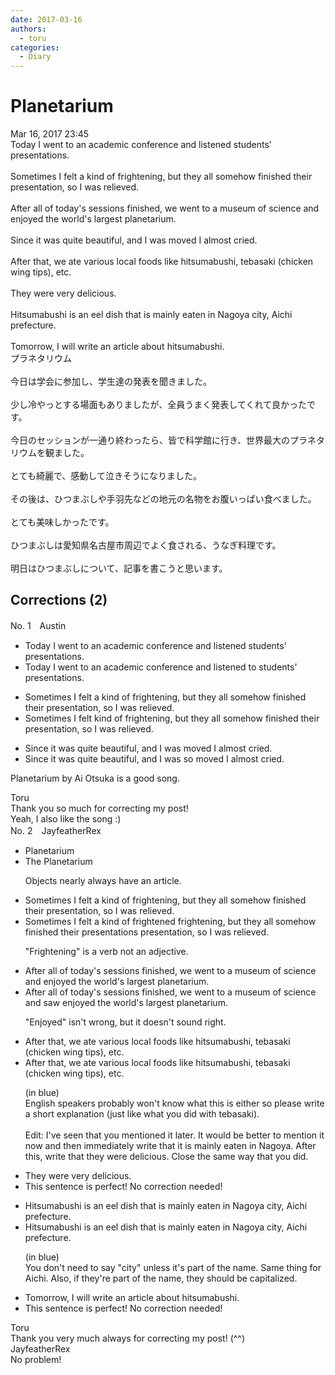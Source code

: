 ```yaml
---
date: 2017-03-16
authors:
  - toru
categories:
  - Diary
---
```


<h1 id="subject_show">Planetarium</h1>
<div class="date">Mar 16, 2017 23:45</div>
<div id="post"><div id="body_show_ori">
Today I went to an academic conference and listened students' presentations.<br/><br/>Sometimes I felt a kind of frightening, but they all somehow finished their presentation, so I was relieved.<br/><br/>After all of today's sessions finished, we went to a museum of science and enjoyed the world's largest planetarium.<br/><br/>Since it was quite beautiful, and I was moved I almost cried.<br/><br/>After that, we ate various local foods like hitsumabushi, tebasaki (chicken wing tips), etc.<br/><br/>They were very delicious.<br/><br/>Hitsumabushi is an eel dish that is mainly eaten in Nagoya city, Aichi prefecture.<br/><br/>Tomorrow, I will write an article about hitsumabushi.
</div></div>

<!-- more -->

<div id="post_ja"><div id="body_show_mo">
プラネタリウム<br/><br/>今日は学会に参加し、学生達の発表を聞きました。<br/><br/>少し冷やっとする場面もありましたが、全員うまく発表してくれて良かったです。<br/><br/>今日のセッションが一通り終わったら、皆で科学館に行き、世界最大のプラネタリウムを観ました。<br/><br/>とても綺麗で、感動して泣きそうになりました。<br/><br/>その後は、ひつまぶしや手羽先などの地元の名物をお腹いっぱい食べました。<br/><br/>とても美味しかったです。<br/><br/>ひつまぶしは愛知県名古屋市周辺でよく食される、うなぎ料理です。<br/><br/>明日はひつまぶしについて、記事を書こうと思います。
</div></div>

## Corrections (2)
<div id="block"><div class="first_name"> No. 1　<span class="just_name">Austin</span></div><div id="block2">
<ul class="correction_field">
<li class="incorrect">Today I went to an academic conference and listened students' presentations.</li>
<li class="corrected correct">
Today I went to an academic conference and listened to students' presentations.
</li>
</ul>
<ul class="correction_field">
<li class="incorrect">Sometimes I felt a kind of frightening, but they all somehow finished their presentation, so I was relieved.</li>
<li class="corrected correct">
Sometimes I felt kind of frightening, but they all somehow finished their presentation, so I was relieved.
</li>
</ul>
<ul class="correction_field">
<li class="incorrect">Since it was quite beautiful, and I was moved I almost cried.</li>
<li class="corrected correct">
Since it was quite beautiful, and I was so moved I almost cried.
</li>
</ul>
<p class="comment_small">
 Planetarium by Ai Otsuka is a good song.
</p>

</div><div class="name"><span class="just_name">Toru</span><br>
Thank you so much for correcting my post!<br/>Yeah, I also like the song :)
</div>
</div>
<div id="block"><div class="first_name"> No. 2　<span class="just_name">JayfeatherRex</span></div><div id="block2">
<ul class="correction_field">
<li class="incorrect">Planetarium</li>
<li class="corrected correct">
<span class="f_red">The </span>Planetarium
<p class="correction_comment">Objects nearly always have an article.</p>
</li>
</ul>
<ul class="correction_field">
<li class="incorrect">Sometimes I felt a kind of frightening, but they all somehow finished their presentation, so I was relieved.</li>
<li class="corrected correct">
Sometimes I felt <span class="sline">a </span>kind of <span class="f_red">frightened </span><span class="sline">frightening</span>, but they all somehow finished their<span class="f_red"> presentations </span><span class="sline">presentation,</span> so I was relieved.
<p class="correction_comment">"Frightening" is a verb not an adjective.</p>
</li>
</ul>
<ul class="correction_field">
<li class="incorrect">After all of today's sessions finished, we went to a museum of science and enjoyed the world's largest planetarium.</li>
<li class="corrected correct">
After all of today's sessions finished, we went to a museum of science and <span class="f_red">saw </span><span class="sline">enjoyed </span>the world's largest planetarium.
<p class="correction_comment">"Enjoyed" isn't wrong, but it doesn't sound right.</p>
</li>
</ul>
<ul class="correction_field">
<li class="incorrect">After that, we ate various local foods like hitsumabushi, tebasaki (chicken wing tips), etc.</li>
<li class="corrected correct">
After that, we ate various local foods like <span class="f_blue">hitsumabushi</span>, tebasaki (chicken wing tips), etc.
<p class="correction_comment">(in blue)<br/>English speakers probably won't know what this is either so please write a short explanation (just like what you did with tebasaki).<br/><br/>Edit: I've seen that you mentioned it later.  It would be better to mention it now and then immediately write that it is mainly eaten in Nagoya.  After this, write that they were delicious.  Close the same way that you did.</p>
</li>
</ul>
<ul class="correction_field">
<li class="incorrect">They were very delicious.</li>
<li class="corrected perfect">This sentence is perfect! No correction needed!</li>
</ul>
<ul class="correction_field">
<li class="incorrect">Hitsumabushi is an eel dish that is mainly eaten in Nagoya city, Aichi prefecture.</li>
<li class="corrected correct">
Hitsumabushi is an eel dish that is mainly eaten in Nagoya <span class="f_blue">city</span>, Aichi <span class="f_blue">prefecture</span>.
<p class="correction_comment">(in blue)<br/>You don't need to say "city" unless it's part of the name.  Same thing for Aichi.  Also, if they're part of the name, they should be capitalized.</p>
</li>
</ul>
<ul class="correction_field">
<li class="incorrect">Tomorrow, I will write an article about hitsumabushi.</li>
<li class="corrected perfect">This sentence is perfect! No correction needed!</li>
</ul>
</div><div class="name"><span class="just_name">Toru</span><br>
Thank you very much always for correcting my post! (^^)
</div>
<div class="name"><span class="just_name">JayfeatherRex</span><br>
No problem!
</div>
</div>
